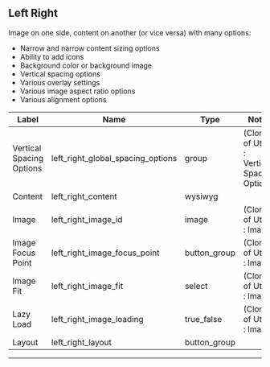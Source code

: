 ## Left Right
Image on one side, content on another (or vice versa) with many options:
- Narrow and narrow content sizing options
- Ability to add icons
- Background color or background image
- Vertical spacing options
- Various overlay settings
- Various image aspect ratio options
- Various alignment options

<table class="ll-fields-table">
  <thead>
    <th>Label</th>
    <th>Name</th>
    <th>Type</th>
    <th>Notes</th>
  </thead>
  <tbody>
                    <tr>
                      <td>Vertical Spacing Options</td>
                      <td>left_right_global_spacing_options</td>
                      <td>group</td>
                      <td> (Clone of Utility : Vertical Spacing Options)</td>
                    </tr>
        <tr>
          <td>Content</td>
          <td>left_right_content</td>
          <td>wysiwyg</td>
          <td></td>
        </tr>
                    <tr>
                      <td>Image</td>
                      <td>left_right_image_id</td>
                      <td>image</td>
                      <td> (Clone of Utility : Image)</td>
                    </tr>
                    <tr>
                      <td>Image Focus Point</td>
                      <td>left_right_image_focus_point</td>
                      <td>button_group</td>
                      <td> (Clone of Utility : Image)</td>
                    </tr>
                    <tr>
                      <td>Image Fit</td>
                      <td>left_right_image_fit</td>
                      <td>select</td>
                      <td> (Clone of Utility : Image)</td>
                    </tr>
                    <tr>
                      <td>Lazy Load</td>
                      <td>left_right_image_loading</td>
                      <td>true_false</td>
                      <td> (Clone of Utility : Image)</td>
                    </tr>
        <tr>
          <td>Layout</td>
          <td>left_right_layout</td>
          <td>button_group</td>
          <td></td>
        </tr>
  </tbody>
</table>

***
